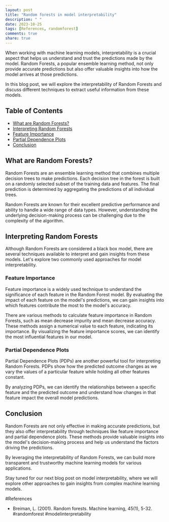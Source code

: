 ```yaml
---
layout: post
title: "Random forests in model interpretability"
description: " "
date: 2023-10-25
tags: [References, randomforest]
comments: true
share: true
---
```


When working with machine learning models, interpretability is a crucial aspect that helps us understand and trust the predictions made by the model. Random Forests, a popular ensemble learning method, not only provide accurate predictions but also offer valuable insights into how the model arrives at those predictions.

In this blog post, we will explore the interpretability of Random Forests and discuss different techniques to extract useful information from these models.

## Table of Contents
- [What are Random Forests?](#what-are-random-forests)
- [Interpreting Random Forests](#interpreting-random-forests)
- [Feature Importance](#feature-importance)
- [Partial Dependence Plots](#partial-dependence-plots)
- [Conclusion](#conclusion)

## What are Random Forests?
Random Forests are an ensemble learning method that combines multiple decision trees to make predictions. Each decision tree in the forest is built on a randomly selected subset of the training data and features. The final prediction is determined by aggregating the predictions of all individual trees.

Random Forests are known for their excellent predictive performance and ability to handle a wide range of data types. However, understanding the underlying decision-making process can be challenging due to the complexity of the algorithm.

## Interpreting Random Forests
Although Random Forests are considered a black box model, there are several techniques available to interpret and gain insights from these models. Let's explore two commonly used approaches for model interpretability.

### Feature Importance
Feature importance is a widely used technique to understand the significance of each feature in the Random Forest model. By evaluating the impact of each feature on the model's predictions, we can gain insights into which features contribute the most to the model's accuracy.

There are various methods to calculate feature importance in Random Forests, such as mean decrease impurity and mean decrease accuracy. These methods assign a numerical value to each feature, indicating its importance. By visualizing the feature importance scores, we can identify the most influential features in our model.

### Partial Dependence Plots
Partial Dependence Plots (PDPs) are another powerful tool for interpreting Random Forests. PDPs show how the predicted outcome changes as we vary the values of a particular feature while holding all other features constant.

By analyzing PDPs, we can identify the relationships between a specific feature and the predicted outcome and understand how changes in that feature impact the overall model predictions.

## Conclusion
Random Forests are not only effective in making accurate predictions, but they also offer interpretability through techniques like feature importance and partial dependence plots. These methods provide valuable insights into the model's decision-making process and help us understand the factors driving the predictions.

By leveraging the interpretability of Random Forests, we can build more transparent and trustworthy machine learning models for various applications.

Stay tuned for our next blog post on model interpretability, where we will explore other approaches to gain insights from complex machine learning models.

#References
- Breiman, L. (2001). Random forests. Machine learning, 45(1), 5-32. #randomforest #modelinterpretability